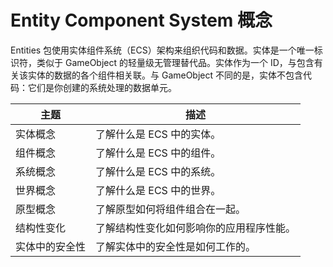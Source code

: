 # Entity Component System 概念

&#x20;Entities 包使用实体组件系统（ECS）架构来组织代码和数据。实体是一个唯一标识符，类似于 GameObject 的轻量级无管理替代品。实体作为一个 ID，与包含有关该实体的数据的各个组件相关联。与 GameObject 不同的是，实体不包含代码：它们是你创建的系统处理的数据单元。

| 主题      | 描述                   |
| ------- | -------------------- |
| 实体概念    | 了解什么是 ECS 中的实体。      |
| 组件概念    | 了解什么是 ECS 中的组件。      |
| 系统概念    | 了解什么是 ECS 中的系统。      |
| 世界概念    | 了解什么是 ECS 中的世界。      |
| 原型概念    | 了解原型如何将组件组合在一起。      |
| 结构性变化   | 了解结构性变化如何影响你的应用程序性能。 |
| 实体中的安全性 | 了解实体中的安全性是如何工作的。     |
